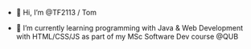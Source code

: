 - 👋 Hi, I’m @TF2113 / Tom

- 🌱 I’m currently learning programming with Java & Web Development with HTML/CSS/JS 
     as part of my MSc Software Dev course @QUB
